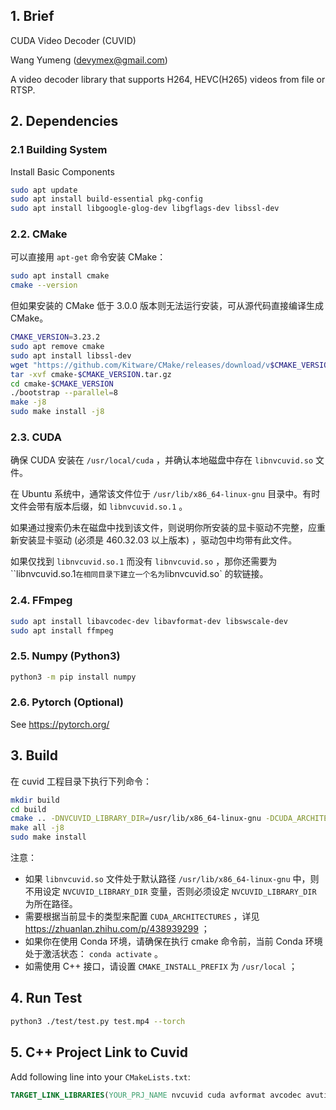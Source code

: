 ## 1. Brief

CUDA Video Decoder (CUVID)

Wang Yumeng (devymex@gmail.com)

A video decoder library that supports H264, HEVC(H265) videos from file or RTSP.

## 2. Dependencies

### 2.1 Building System

Install Basic Components

```bash
sudo apt update
sudo apt install build-essential pkg-config
sudo apt install libgoogle-glog-dev libgflags-dev libssl-dev
```

### 2.2. CMake

可以直接用 `apt-get` 命令安装 CMake：

```bash
sudo apt install cmake
cmake --version
```

但如果安装的 CMake 低于 3.0.0 版本则无法运行安装，可从源代码直接编译生成 CMake。

```bash
CMAKE_VERSION=3.23.2
sudo apt remove cmake
sudo apt install libssl-dev
wget "https://github.com/Kitware/CMake/releases/download/v$CMAKE_VERSION/cmake-$CMAKE_VERSION.tar.gz"
tar -xvf cmake-$CMAKE_VERSION.tar.gz
cd cmake-$CMAKE_VERSION
./bootstrap --parallel=8
make -j8
sudo make install -j8
```

### 2.3. CUDA

确保 CUDA 安装在 `/usr/local/cuda` ，并确认本地磁盘中存在 `libnvcuvid.so` 文件。

在 Ubuntu 系统中，通常该文件位于 `/usr/lib/x86_64-linux-gnu` 目录中。有时文件会带有版本后缀，如 `libnvcuvid.so.1` 。

如果通过搜索仍未在磁盘中找到该文件，则说明你所安装的显卡驱动不完整，应重新安装显卡驱动 (必须是 460.32.03 以上版本) ，驱动包中均带有此文件。

如果仅找到 `libnvcuvid.so.1` 而没有 `libnvcuvid.so` ，那你还需要为 ``libnvcuvid.so.1` 在相同目录下建立一个名为 `libnvcuvid.so` 的软链接。

### 2.4. FFmpeg

```bash
sudo apt install libavcodec-dev libavformat-dev libswscale-dev
sudo apt install ffmpeg
```

### 2.5. Numpy (Python3)

```bash
python3 -m pip install numpy
```

### 2.6. Pytorch (Optional)

See https://pytorch.org/

## 3. Build

在 cuvid 工程目录下执行下列命令：

```bash
mkdir build
cd build
cmake .. -DNVCUVID_LIBRARY_DIR=/usr/lib/x86_64-linux-gnu -DCUDA_ARCHITECTURES=75 -DCMAKE_INSTALL_PREFIX=install -DCMAKE_BUILD_TYPE=DEBUG
make all -j8
sudo make install
```
注意：
* 如果 `libnvcuvid.so` 文件处于默认路径 `/usr/lib/x86_64-linux-gnu` 中，则不用设定 `NVCUVID_LIBRARY_DIR` 变量，否则必须设定 `NVCUVID_LIBRARY_DIR` 为所在路径。
* 需要根据当前显卡的类型来配置 `CUDA_ARCHITECTURES` ，详见 https://zhuanlan.zhihu.com/p/438939299 ；
* 如果你在使用 Conda 环境，请确保在执行 cmake 命令前，当前 Conda 环境处于激活状态： `conda activate` 。
* 如需使用 C++ 接口，请设置 `CMAKE_INSTALL_PREFIX` 为 `/usr/local` ；

## 4. Run Test

```bash
python3 ./test/test.py test.mp4 --torch
```

## 5. C++ Project Link to Cuvid

Add following line into your `CMakeLists.txt`:

```cmake
TARGET_LINK_LIBRARIES(YOUR_PRJ_NAME nvcuvid cuda avformat avcodec avutil)
```